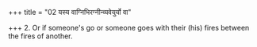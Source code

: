 +++
title = "02 यस्य वाग्निभिरग्नीन्व्यवेयुर्यो वा"

+++
2. Or if someone's go or someone goes with their (his) fires between the fires of another.
